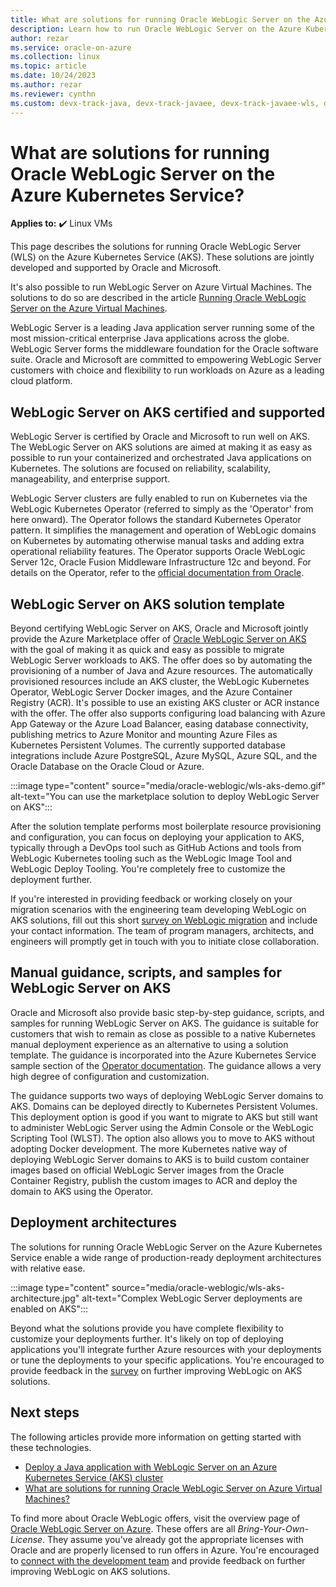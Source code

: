 ```yaml
---
title: What are solutions for running Oracle WebLogic Server on the Azure Kubernetes Service
description: Learn how to run Oracle WebLogic Server on the Azure Kubernetes Service.
author: rezar
ms.service: oracle-on-azure
ms.collection: linux
ms.topic: article
ms.date: 10/24/2023
ms.author: rezar
ms.reviewer: cynthn
ms.custom: devx-track-java, devx-track-javaee, devx-track-javaee-wls, devx-track-javaee-wls-aks
---
```

# What are solutions for running Oracle WebLogic Server on the Azure Kubernetes Service?

**Applies to:** :heavy_check_mark: Linux VMs 

This page describes the solutions for running Oracle WebLogic Server (WLS) on the Azure Kubernetes Service (AKS). These solutions are jointly developed and supported by Oracle and Microsoft.

It's also possible to run WebLogic Server on Azure Virtual Machines. The solutions to do so are described in the article [Running Oracle WebLogic Server on the Azure Virtual Machines](./oracle-weblogic?toc=/azure/developer/java/ee/toc.json&bc=/azure/developer/java/breadcrumb/toc.json).

WebLogic Server is a leading Java application server running some of the most mission-critical enterprise Java applications across the globe. WebLogic Server forms the middleware foundation for the Oracle software suite. Oracle and Microsoft are committed to empowering WebLogic Server customers with choice and flexibility to run workloads on Azure as a leading cloud platform.

## WebLogic Server on AKS certified and supported
WebLogic Server is certified by Oracle and Microsoft to run well on AKS. The WebLogic Server on AKS solutions are aimed at making it as easy as possible to run your containerized and orchestrated Java applications on Kubernetes. The solutions are focused on reliability, scalability, manageability, and enterprise support.

WebLogic Server clusters are fully enabled to run on Kubernetes via the WebLogic Kubernetes Operator (referred to simply as the 'Operator' from here onward). The Operator follows the standard Kubernetes Operator pattern. It simplifies the management and operation of WebLogic domains on Kubernetes by automating otherwise manual tasks and adding extra operational reliability features. The Operator supports Oracle WebLogic Server 12c, Oracle Fusion Middleware Infrastructure 12c and beyond. For details on the Operator, refer to the [official documentation from Oracle](https://oracle.github.io/weblogic-kubernetes-operator/).

## WebLogic Server on AKS solution template
Beyond certifying WebLogic Server on AKS, Oracle and Microsoft jointly provide the Azure Marketplace offer of [Oracle WebLogic Server on AKS](https://aka.ms/wls-aks-portal) with the goal of making it as quick and easy as possible to migrate WebLogic Server workloads to AKS. The offer does so by automating the provisioning of a number of Java and Azure resources. The automatically provisioned resources include an AKS cluster, the WebLogic Kubernetes Operator, WebLogic Server Docker images, and the Azure Container Registry (ACR). It's possible to use an existing AKS cluster or ACR instance with the offer. The offer also supports configuring load balancing with Azure App Gateway or the Azure Load Balancer, easing database connectivity, publishing metrics to Azure Monitor and mounting Azure Files as Kubernetes Persistent Volumes. The currently supported database integrations include Azure PostgreSQL, Azure MySQL, Azure SQL, and the Oracle Database on the Oracle Cloud or Azure.

:::image type="content" source="media/oracle-weblogic/wls-aks-demo.gif" alt-text="You can use the marketplace solution to deploy WebLogic Server on AKS":::

After the solution template performs most boilerplate resource provisioning and configuration, you can focus on deploying your application to AKS, typically through a DevOps tool such as GitHub Actions and tools from WebLogic Kubernetes tooling such as the WebLogic Image Tool and WebLogic Deploy Tooling. You're completely free to customize the deployment further.

If you're interested in providing feedback or working closely on your migration scenarios with the engineering team developing WebLogic on AKS solutions, fill out this short [survey on WebLogic migration](https://aka.ms/wls-on-azure-survey) and include your contact information. The team of program managers, architects, and engineers will promptly get in touch with you to initiate close collaboration.

## Manual guidance, scripts, and samples for WebLogic Server on AKS

Oracle and Microsoft also provide basic step-by-step guidance, scripts, and samples for running WebLogic Server on AKS. The guidance is suitable for customers that wish to remain as close as possible to a native Kubernetes manual deployment experience as an alternative to using a solution template. The guidance is incorporated into the Azure Kubernetes Service sample section of the [Operator documentation](https://oracle.github.io/weblogic-kubernetes-operator/samples/azure-kubernetes-service/). The guidance allows a very high degree of configuration and customization.

The guidance supports two ways of deploying WebLogic Server domains to AKS. Domains can be deployed directly to Kubernetes Persistent Volumes. This deployment option is good if you want to migrate to AKS but still want to administer WebLogic Server using the Admin Console or the WebLogic Scripting Tool (WLST). The option also allows you to move to AKS without adopting Docker development. The more Kubernetes native way of deploying WebLogic Server domains to AKS is to build custom container images based on official WebLogic Server images from the Oracle Container Registry, publish the custom images to ACR and deploy the domain to AKS using the Operator.

## Deployment architectures

The solutions for running Oracle WebLogic Server on the Azure Kubernetes Service enable a wide range of production-ready deployment architectures with relative ease.

:::image type="content" source="media/oracle-weblogic/wls-aks-architecture.jpg" alt-text="Complex WebLogic Server deployments are enabled on AKS":::

Beyond what the solutions provide you have complete flexibility to customize your deployments further. It's likely on top of deploying applications you'll integrate further Azure resources with your deployments or tune the deployments to your specific applications. You're encouraged to provide feedback in the [survey](https://aka.ms/wls-on-azure-survey) on further improving WebLogic on AKS solutions.

## Next steps

The following articles provide more information on getting started with these technologies.

* [Deploy a Java application with WebLogic Server on an Azure Kubernetes Service (AKS) cluster](/azure/aks/howto-deploy-java-wls-app?toc=/azure/developer/java/ee/toc.json&bc=/azure/developer/java/breadcrumb/toc.json)
* [What are solutions for running Oracle WebLogic Server on Azure Virtual Machines?](./oracle-weblogic?toc=/azure/developer/java/ee/toc.json&bc=/azure/developer/java/breadcrumb/toc.json)

To find more about Oracle WebLogic offers, visit the overview page of [Oracle WebLogic Server on Azure](https://aka.ms/wls-contact-me). These offers are all _Bring-Your-Own-License_. They assume you've already got the appropriate licenses with Oracle and are properly licensed to run offers in Azure. You're encouraged to [connect with the development team](https://aka.ms/wls-on-azure-survey) and provide feedback on further improving WebLogic on AKS solutions.